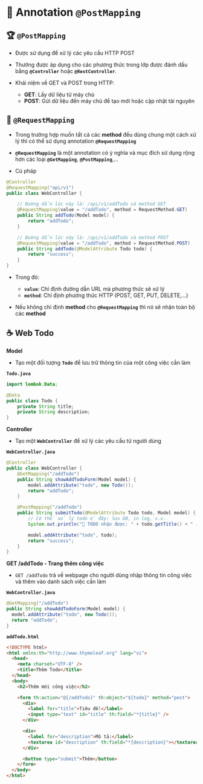 # 🌱 Annotation **`@PostMapping`**

## 🏆 **`@PostMapping`**

- Được sử dụng để xử lý các yêu cầu HTTP POST

- Thường được áp dụng cho các phương thức trong lớp được đánh dấu bằng **`@Controller`** hoặc **`@RestController`**.

- Khái niệm về GET và POST trong HTTP:
  - **GET**: Lấy dữ liệu từ máy chủ
  - **POST**: Gửi dữ liệu đến máy chủ để tạo mới hoặc cập nhật tài nguyên

## 🎃 **`@RequestMapping`**

- Trong trường hợp muốn tất cả các **method** đều dùng chung một cách xử lý thì có thể sử dụng annotation **`@RequestMapping`**

- **`@RequestMapping`** là một annotation có ý nghĩa và mục đích sử dụng rộng hơn các loại **`@GetMapping`**, **`@PostMapping`**,...

- Cú pháp

```java
@Controller
@RequestMapping("api/v1")
public class WebController {

    // Đường dẫn lúc này là: /api/v1/addTodo và method GET
    @RequestMapping(value = "/addTodo", method = RequestMethod.GET)
    public String addTodo(Model model) {
        return "addTodo";
    }

    // Đường dẫn lúc này là: /api/v1/addTodo và method POST
    @RequestMapping(value = "/addTodo", method = RequestMethod.POST)
    public String addTodo(@ModelAttribute Todo todo) {
        return "success";
    }
}
```

- Trong đó:

  - **`value`**: Chỉ định đường dẫn URL mà phương thức sẽ xử lý
  - **`method`**: Chỉ định phương thức HTTP (POST, GET, PUT, DELETE,...)

- Nếu không chỉ định **method** cho **`@RequestMapping`** thì nó sẽ nhận toàn bộ các **method**

## ☕ Web Todo

**Model**

- Tạo một đối tượng **`Todo`** để lưu trữ thông tin của một công việc cần làm

**`Todo.java`**

```java
import lombok.Data;

@Data
public class Todo {
    private String title;
    private String description;
}
```

**Controller**

- Tạo một **`WebController`** để xử lý các yêu cầu từ người dùng

**`WebController.java`**

```java
@Controller
public class WebController {
    @GetMapping("/addTodo")
    public String showAddTodoForm(Model model) {
        model.addAttribute("todo", new Todo());
        return "addTodo";
    }

    @PostMapping("/addTodo")
    public String submitTodo(@ModelAttribute Todo todo, Model model) {
        // Có thể xử lý todo ở đây: lưu DB, in log, v.v.
        System.out.println("📝 TODO nhận được: " + todo.getTitle() + " - " + todo.getDescription());

        model.addAttribute("todo", todo);
        return "success";
    }
}
```

**GET /addTodo - Trang thêm công việc**

- `GET /addTodo` trả về webpage cho người dùng nhập thông tin công việc và thêm vào danh sách việc cần làm

**`WebController.java`**

```java
@GetMapping("/addTodo")
public String showAddTodoForm(Model model) {
  model.addAttribute("todo", new Todo());
  return "addTodo";
}
```

**`addTodo.html`**

```html
<!DOCTYPE html>
<html xmlns:th="http://www.thymeleaf.org" lang="vi">
  <head>
    <meta charset="UTF-8" />
    <title>Thêm Todo</title>
  </head>
  <body>
    <h2>Thêm mới công việc</h2>

    <form th:action="@{/addTodo}" th:object="${todo}" method="post">
      <div>
        <label for="title">Tiêu đề:</label>
        <input type="text" id="title" th:field="*{title}" />
      </div>

      <div>
        <label for="description">Mô tả:</label>
        <textarea id="description" th:field="*{description}"></textarea>
      </div>

      <button type="submit">Thêm</button>
    </form>
  </body>
</html>
```
